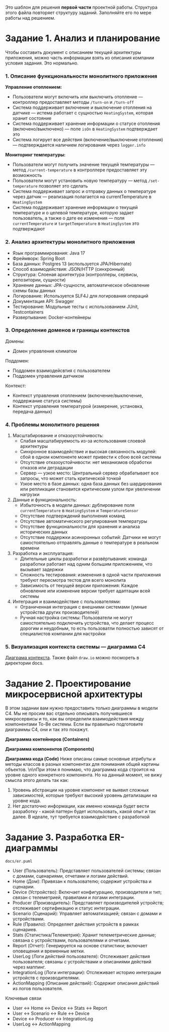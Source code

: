 Это шаблон для решения **первой части** проектной работы. Структура этого файла повторяет структуру заданий. Заполняйте его по мере работы над решением.

# Задание 1. Анализ и планирование

Чтобы составить документ с описанием текущей архитектуры приложения, можно часть информации взять из описания компании условия задания. Это нормально.

### 1. Описание функциональности монолитного приложения

**Управление отоплением:**

- Пользователи могут включить или выключить отопление — контроллер предоставляет методы `/turn-on` и `/turn-off`
- Система поддерживает включение и выключение отопления на датчике — истема работает с сущностью `HeatingSystem`, которая хранит состояние
- Система поддерживает хранение информации о статусе отопления (включено/выключено) — поле `isOn` в `HeatingSystem` подтверждает это
- Система логирует все действия (включение/выключение отопления) — подтверждается наличием логирования через `logger.info`


**Мониторинг температуры:**

- Пользователи могут получить значение текущей температуры — метод `/current-temperature` в контроллере предоставляет эту возможность
- Пользователи могут установить новую температуру — метод `/set-temperature` позволяет это сделать
- Система поддерживает запрос и отправку данных о температуре через датчик — реализация полагается на currentTemperature в `HeatingSystem`
- Система поддерживает хранение информации о текущей температуре и о целевой температуре, которую задает пользователь, а также о дате ее изменения — поля `currentTemperature` и `targetTemperature` в `HeatingSystem` это подтверждают


### 2. Анализ архитектуры монолитного приложения

- Язык программирования: Java 17
- Фреймворк: Spring Boot
- База данных: Postgres 13 (используется JPA/Hibernate)
- Способ взаимодействия: JSON/HTTP (синхронный)
- Структура: Слоеная архитектура (контроллеры, сервисы, репозитории, сущности)
- Хранение данных: JPA-сущности, автоматическое обновление схемы базы данных
- Логирование: Используется SLF4J для логирования операций
- Документация API: Swagger
- Тестирование: Модульные тесты с использованием JUnit, Testcontainers
- Развертывание: Docker-контейнеры

### 3. Определение доменов и границы контекстов

Домены:
- Домен управления климатом

Поддомен:
- Поддомен взаимодейсвтия с пользователем
- Поддомен управления датчиком

Контекст:
- Контекст управления отоплением (включение/выключение, поддержание статуса системы)
- Контекст управления температурой (измерение, установка, передача данных)

### **4. Проблемы монолитного решения**

1.	Масштабирование и отказоустойчивость:
    - Слабая масштабируемость из-за использования слоевой архитектуры
    - Синхронное взаимодействие и высокая связанность модулей: сбой в одном компоненте может привести к сбою всей системы
    - Отсутствие отказоустойчивости: нет механизмов обработки отказов или деградации
    - Сервер — узкое место: Центральный сервер обрабатывает все запросы, что может стать критической точкой
    - Узкое место в базе данных: одна база данных без шардирования или репликации становится критическим узлом при увеличении нагрузки
2.	Данные и функциональность:
    - Избыточность в модели данных: дублирование поля `currentTemperature` в `HeatingSystem` и `TemperatureSensor`
    - Отсутствие подтверждений выполнения команд
    - Отсутствие автоматического регулирования температуры
    - Отсутствие функциональности для хранения и анализа исторических данных
    - Отсутствие поддержки асинхронных событий: Датчики не могут самостоятельно отправлять данные о температуре в реальном времени
3.	Разработка и эксплуатация:
    - Длительные циклы разработки и развёртывания: команда разработки работает над одним большим приложением, что вызывает задержки
    - Сложность тестирования: изменения в одной части приложения требуют пересмотра тестов для всего монолита
    - Зависимость от текущей версии приложения: Каждое обновление или изменение версии требует адаптации всей системы
4.	Интеграция и взаимодействие с пользователями:
    - Ограниченная интеграция с внешними системами (умные устройства других производителей)
    - Ручная настройка системы: Пользователи не могут самостоятельно подключить устройства, что делает процесс дорогим и неудобным, то есть пользоватли полностью зависят от специалистов компании для настройки

### 5. Визуализация контекста системы — диаграмма С4

[Диаграма контекста](https://drive.google.com/file/d/1sX_2FqWVP6WbsQ_NnNF1FvuslTrBJsrn/view?usp=sharing). Также файл `draw.io` можно посмореть в директории docs.

# Задание 2. Проектирование микросервисной архитектуры

В этом задании вам нужно предоставить только диаграммы в модели C4. Мы не просим вас отдельно описывать получившиеся микросервисы и то, как вы определили взаимодействия между компонентами To-Be системы. Если вы правильно подготовите диаграммы C4, они и так это покажут.

**Диаграмма контейнеров (Containers)**



**Диаграмма компонентов (Components)**


**Диаграмма кода (Code)**
Ниже описаны самые основные атрибуты и методы классов в разных компонентах для понимания общей картины объектов. \n\nПри этом я понимаю, что диаграмма кода строится на уровне одного конкретного компонента. Но на данный момент, не вижу смысла этого делать так как:
1. Уровень абстракции на уровне компонент не выявил сложных зависимостей, которые требуют высокий уровень детализации на уровне кода.
2. Нет достаточно информации, как именно команда будет вести разработку - какой паттерн будет использовать, какой опыт и так далее. В идеале, тут требуется взаимодействие с разработкой

# Задание 3. Разработка ER-диаграммы

```puml
docs/er.puml
```


- User (Пользователь): Представляет пользователей системы; связан с домами, сценариями, отчетами и логами действий.
- Home (Дом): Привязан к пользователю; содержит устройства и сценарии.
- Device (Устройство): Включает конфигурацию, производителя и тип; связан с телеметрией, правилами и логами интеграции.
- Producer (Производитель): Представляет производителей устройств; отслеживает сертификацию и статус интеграции.
- Scenario (Сценарий): Управляет автоматизацией; связан с домами и устройствами.
- Rule (Правило): Определяет действия устройств в рамках сценариев.
- Stats (Статистика/Телеметрия): Хранит телеметрические данные; связана с устройствами, пользователями и отчетами.
- Report (Отчет): Генерируется на основе статистики; включает оповещения и временные метки.
- UserLog (Логи действий пользователя): Отслеживает действия пользователя; связаны с устройствами и описаниями действий через маппинг.
- IntegrationLog (Логи интеграции): Отслеживает историю интеграции устройств с производителями.
- ActionMapping (Описание действий): Содержит описания действий из логов пользователя.

Ключевые связи
- User ↔ Home ↔ Device ↔ Stats ↔ Report
- User ↔ Scenario ↔ Rule ↔ Device
- Device ↔ Producer ↔ IntegrationLog
- UserLog ↔ ActionMapping
